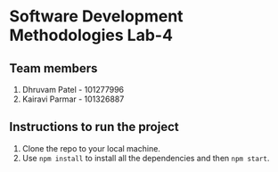 # Software Development Methodologies Lab-4

## Team members
1. Dhruvam Patel - 101277996
2. Kairavi Parmar - 101326887

## Instructions to run the project
1. Clone the repo to your local machine.
2. Use `npm install` to install all the dependencies and then `npm start`.
